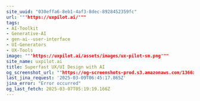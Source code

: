 ```yaml
---
site_uuid: "030effa6-8eb1-4af3-8dec-8928452359fc"
url: ""'https://uxpilot.ai/'""
tags:
- AI-Toolkit
- Generative-AI
- gen-ai--user-interface
- UI-Generators
- UX-Tools
image: ""'https://uxpilot.ai/assets/images/ux-pilot-sm.png'""
site_name: uxpilot.ai
title: Superfast UX/UI Design with AI
og_screenshot_url: ""https://og-screenshots-prod.s3.amazonaws.com/1366x768/80/false/ed8fe7e07ce664a17a3bc7141a3c868c6b1f9d76f9e2572a0c8a0da0e4356c8d.jpeg""
last_jina_request: '2025-03-09T06:45:17.865Z'
jina_error: "Error occurred"
og_last_fetch: 2025-03-07T05:19:19.166Z
---
```


